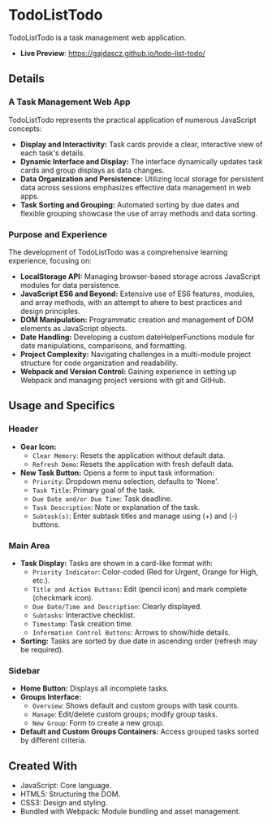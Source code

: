 # TodoListTodo

TodoListTodo is a task management web application.

- **Live Preview**: https://gajdascz.github.io/todo-list-todo/

## Details

### A Task Management Web App

TodoListTodo represents the practical application of numerous JavaScript concepts:

- **Display and Interactivity:** Task cards provide a clear, interactive view of each task's details.
- **Dynamic Interface and Display:** The interface dynamically updates task cards and group displays as data changes.
- **Data Organization and Persistence:** Utilizing local storage for persistent data across sessions emphasizes effective data management in web apps.
- **Task Sorting and Grouping:** Automated sorting by due dates and flexible grouping showcase the use of array methods and data sorting.

### Purpose and Experience

The development of TodoListTodo was a comprehensive learning experience, focusing on:

- **LocalStorage API:** Managing browser-based storage across JavaScript modules for data persistence.
- **JavaScript ES6 and Beyond:** Extensive use of ES6 features, modules, and array methods, with an attempt to ahere to best practices and design principles.
- **DOM Manipulation:** Programmatic creation and management of DOM elements as JavaScript objects.
- **Date Handling:** Developing a custom dateHelperFunctions module for date manipulations, comparisons, and formatting.
- **Project Complexity:** Navigating challenges in a multi-module project structure for code organization and readability.
- **Webpack and Version Control:** Gaining experience in setting up Webpack and managing project versions with git and GitHub.

## Usage and Specifics

### Header

- **Gear Icon:**
  - `Clear Memory`: Resets the application without default data.
  - `Refresh Demo`: Resets the application with fresh default data.
- **New Task Button:** Opens a form to input task information:
  - `Priority`: Dropdown menu selection, defaults to 'None'.
  - `Task Title`: Primary goal of the task.
  - `Due Date and/or Due Time`: Task deadline.
  - `Task Description`: Note or explanation of the task.
  - `Subtask(s)`: Enter subtask titles and manage using (+) and (-) buttons.

### Main Area

- **Task Display:** Tasks are shown in a card-like format with:
  - `Priority Indicator`: Color-coded (Red for Urgent, Orange for High, etc.).
  - `Title and Action Buttons`: Edit (pencil icon) and mark complete (checkmark icon).
  - `Due Date/Time and Description`: Clearly displayed.
  - `Subtasks`: Interactive checklist.
  - `Timestamp`: Task creation time.
  - `Information Control Buttons`: Arrows to show/hide details.
- **Sorting:** Tasks are sorted by due date in ascending order (refresh may be required).

### Sidebar

- **Home Button:** Displays all incomplete tasks.
- **Groups Interface:**
  - `Overview`: Shows default and custom groups with task counts.
  - `Manage`: Edit/delete custom groups; modify group tasks.
  - `New Group`: Form to create a new group.
- **Default and Custom Groups Containers:** Access grouped tasks sorted by different criteria.

## Created With

- JavaScript: Core language.
- HTML5: Structuring the DOM.
- CSS3: Design and styling.
- Bundled with Webpack: Module bundling and asset management.

